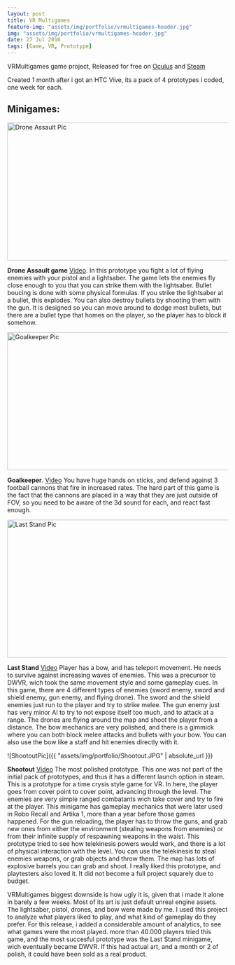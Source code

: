 ```yaml
---
layout: post
title: VR Multigames
feature-img: "assets/img/portfolio/vrmultigames-header.jpg"
img: "assets/img/portfolio/vrmultigames-header.jpg"
date: 27 Jul 2016
tags: [Game, VR, Prototype]
---
```


VRMultigames game project, Released for free on [Oculus](https://www.oculus.com/experiences/rift/868994813199968/) and [Steam](http://store.steampowered.com/app/500360/VRMultigames/)

Created 1 month after i got an HTC Vive, its a pack of 4 prototypes i coded, one week for each.

## Minigames:

<img src="https://steamcdn-a.akamaihd.net/steam/apps/500360/ss_02d45aef0eafa0e5e95321230a80f54a307a26d3.1920x1080.jpg" alt="Drone Assault Pic" height="315" width="700">

 **Drone Assault game** [Video](https://www.youtube.com/watch?v=DR8XMIi4EUo).  In this prototype you fight a lot of flying enemies with your pistol and a lightsaber. The game lets the enemies fly close enough to you that you can strike them with the lightsaber. Bullet boucing is done with some physical formulas. If you strike the lightsaber at a bullet, this explodes. You can also destroy bullets by shooting them with the gun. It is designed so you can move around to dodge most bullets, but there are a bullet type that homes on the player, so the player has to block it somehow.

<img src="https://steamcdn-a.akamaihd.net/steam/apps/500360/ss_d0f97af8fdef388d32df4e75f846e41566ca879e.1920x1080.jpg" alt="Goalkeeper Pic" height="315" width="700">

 **Goalkeeper**. [Video](https://www.youtube.com/watch?v=w9FysrPC84s)  You have huge hands on sticks, and defend against 3 football cannons that fire in increased rates. The hard part of this game is the fact that the cannons are placed in a way that they are just outside of FOV, so you need to be aware of the 3d sound for each, and react fast enough.

<img src="https://steamcdn-a.akamaihd.net/steam/apps/500360/ss_dce042994aa30235bb290f3d8b2198b8cf4657bd.jpg" alt="Last Stand Pic" height="315" width="700">

 **Last Stand** [Video](https://www.youtube.com/watch?v=psdtP4Svj5Q)  Player has a bow, and has teleport movement. He needs to survive against increasing waves of enemies. This was a precursor to DWVR, wich took the same movement style and some gameplay cues. 
 In this game, there are 4 different types of enemies (sword enemy, sword and shield enemy, gun enemy, and flying drone). The sword and the shield enemies just run to the player and try to strike melee. The gun enemy just has very minor AI to try to not expose itself too much, and to attack at a range. The drones are flying around the map and shoot the player from a distance. The bow mechanics are very polished, and there is a gimmick where you can both block melee attacks and bullets with your bow. You can also use the bow like a staff and hit enemies directly with it. 

![ShootoutPic]({{ "assets/img/portfolio/Shootout.JPG" | absolute_url }})

**Shootout** [Video](https://www.youtube.com/watch?v=Q9YlJaEX69A)  The most polished prototype. This one was not part of the initial pack of prototypes, and thus it has a different launch option in steam. This is a prototype for a time crysis style game for VR. In here, the player goes from cover point to cover point, advancing through the level. The enemies are very simple ranged combatants wich take cover and try to fire at the player. This minigame has gameplay mechanics that were later used in Robo Recall and Artika 1, more than a year before those games happened. For the gun reloading, the player has to throw the guns, and grab new ones from either the environment (stealing weapons from enemies) or from their infinite supply of respawning weapons in the waist. This prototype tried to see how telekinesis powers would work, and there is a lot of physical interaction with the level. You can use the telekinesis to steal enemies weapons, or grab objects and throw them. The map has lots of explosive barrels you can grab and shoot.
I really liked this prototype, and playtesters also loved it. It did not become a full project squarely due to budget.




 VRMultigames biggest downside is how ugly it is, given that i made it alone in barely a few weeks. Most of its art is just default unreal engine assets. The lightsaber, pistol, drones, and bow were made by me.
 I used this project to analyze what players liked to play, and what kind of gameplay do they prefer. For this release, i added a considerable amount of analytics, to see what games were the most played. more than 40.000 players tried this game, and the most succesful prototype was the Last Stand minigame, wich eventually became DWVR. 
 If this had actual art, and a month or 2 of polish, it could have been sold as a real product. 
